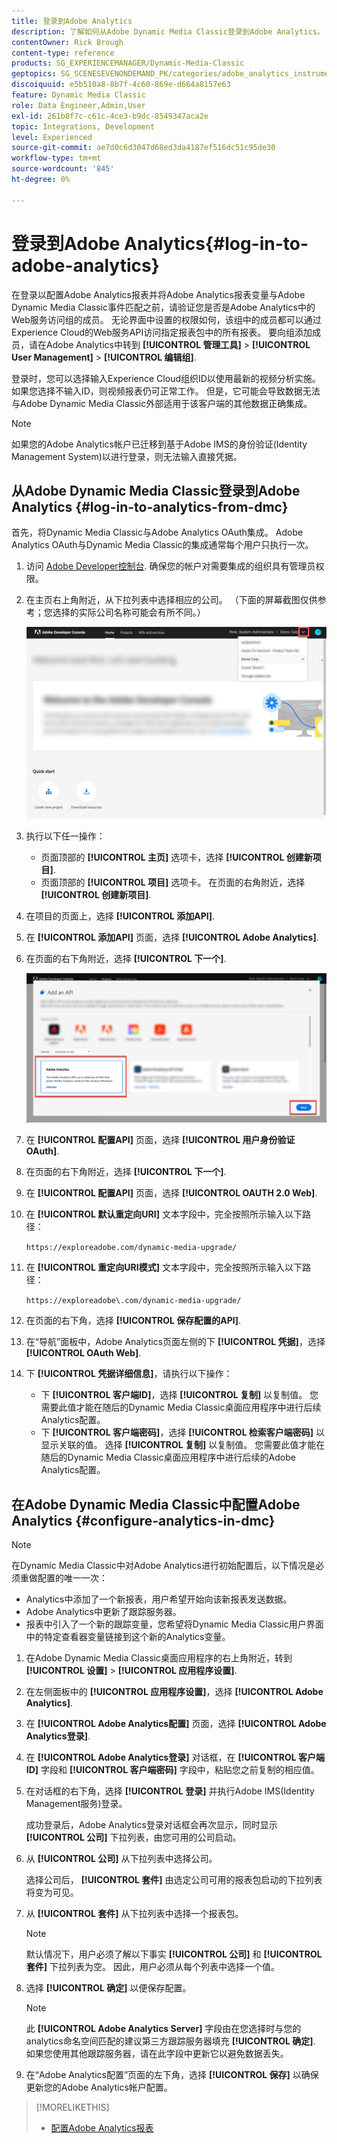 ```yaml
---
title: 登录到Adobe Analytics
description: 了解如何从Adobe Dynamic Media Classic登录到Adobe Analytics。
contentOwner: Rick Brough
content-type: reference
products: SG_EXPERIENCEMANAGER/Dynamic-Media-Classic
geptopics: SG_SCENESEVENONDEMAND_PK/categories/adobe_analytics_instrumentation_kit
discoiquuid: e5b510a8-8b7f-4c60-869e-d664a8157e63
feature: Dynamic Media Classic
role: Data Engineer,Admin,User
exl-id: 261b8f7c-c61c-4ce3-b9dc-8549347aca2e
topic: Integrations, Development
level: Experienced
source-git-commit: ae7d0c6d3047d68ed3da4187ef516dc51c95de30
workflow-type: tm+mt
source-wordcount: '845'
ht-degree: 0%

---
```


# 登录到Adobe Analytics{#log-in-to-adobe-analytics}

在登录以配置Adobe Analytics报表并将Adobe Analytics报表变量与Adobe Dynamic Media Classic事件匹配之前，请验证您是否是Adobe Analytics中的Web服务访问组的成员。 无论界面中设置的权限如何，该组中的成员都可以通过Experience Cloud的Web服务API访问指定报表包中的所有报表。 要向组添加成员，请在Adobe Analytics中转到 **[!UICONTROL 管理工具]** > **[!UICONTROL User Management]** > **[!UICONTROL 编辑组]**.

登录时，您可以选择输入Experience Cloud组织ID以使用最新的视频分析实施。 如果您选择不输入ID，则视频报表仍可正常工作。 但是，它可能会导致数据无法与Adobe Dynamic Media Classic外部适用于该客户端的其他数据正确集成。

>[!NOTE]
>
>如果您的Adobe Analytics帐户已迁移到基于Adobe IMS的身份验证(Identity Management System)以进行登录，则无法输入直接凭据。

## 从Adobe Dynamic Media Classic登录到Adobe Analytics {#log-in-to-analytics-from-dmc}

首先，将Dynamic Media Classic与Adobe Analytics OAuth集成。 Adobe Analytics OAuth与Dynamic Media Classic的集成通常每个用户只执行一次。

1. 访问 [Adobe Developer控制台](https://developer.adobe.com/console). 确保您的帐户对需要集成的组织具有管理员权限。
1. 在主页右上角附近，从下拉列表中选择相应的公司。 （下面的屏幕截图仅供参考；您选择的实际公司名称可能会有所不同。）

   ![创建新项目](assets/analytics-oauth1.png)

1. 执行以下任一操作：

   * 页面顶部的 **[!UICONTROL 主页]** 选项卡，选择 **[!UICONTROL 创建新项目]**.
   * 页面顶部的 **[!UICONTROL 项目]** 选项卡。 在页面的右角附近，选择 **[!UICONTROL 创建新项目]**.

1. 在项目的页面上，选择 **[!UICONTROL 添加API]**.
1. 在 **[!UICONTROL 添加API]** 页面，选择 **[!UICONTROL Adobe Analytics]**.
1. 在页面的右下角附近，选择 **[!UICONTROL 下一个]**.

   ![添加API](assets/analytics-oauth2.png)

1. 在 **[!UICONTROL 配置API]** 页面，选择 **[!UICONTROL 用户身份验证OAuth]**.
1. 在页面的右下角附近，选择 **[!UICONTROL 下一个]**.
1. 在 **[!UICONTROL 配置API]** 页面，选择 **[!UICONTROL OAUTH 2.0 Web]**.
1. 在 **[!UICONTROL 默认重定向URI]** 文本字段中，完全按照所示输入以下路径：

   `https://exploreadobe.com/dynamic-media-upgrade/`

1. 在 **[!UICONTROL 重定向URI模式]** 文本字段中，完全按照所示输入以下路径：

   `https://exploreadobe\.com/dynamic-media-upgrade/`

1. 在页面的右下角，选择 **[!UICONTROL 保存配置的API]**.
1. 在“导航”面板中，Adobe Analytics页面左侧的下 **[!UICONTROL 凭据]**，选择 **[!UICONTROL OAuth Web]**.
1. 下 **[!UICONTROL 凭据详细信息]**，请执行以下操作：
   * 下 **[!UICONTROL 客户端ID]**，选择 **[!UICONTROL 复制]** 以复制值。 您需要此值才能在随后的Dynamic Media Classic桌面应用程序中进行后续Analytics配置。
   * 下 **[!UICONTROL 客户端密码]**，选择 **[!UICONTROL 检索客户端密码]** 以显示关联的值。 选择 **[!UICONTROL 复制]** 以复制值。 您需要此值才能在随后的Dynamic Media Classic桌面应用程序中进行后续的Adobe Analytics配置。

## 在Adobe Dynamic Media Classic中配置Adobe Analytics {#configure-analytics-in-dmc}

>[!NOTE]
>
>在Dynamic Media Classic中对Adobe Analytics进行初始配置后，以下情况是必须重做配置的唯一一次：
>
>* Analytics中添加了一个新报表，用户希望开始向该新报表发送数据。
>* Adobe Analytics中更新了跟踪服务器。
>* 报表中引入了一个新的跟踪变量，您希望将Dynamic Media Classic用户界面中的特定查看器变量链接到这个新的Analytics变量。
>

1. 在Adobe Dynamic Media Classic桌面应用程序的右上角附近，转到 **[!UICONTROL 设置]** > **[!UICONTROL 应用程序设置]**.
1. 在左侧面板中的 **[!UICONTROL 应用程序设置]**，选择 **[!UICONTROL Adobe Analytics]**.
1. 在 **[!UICONTROL Adobe Analytics配置]** 页面，选择 **[!UICONTROL Adobe Analytics登录]**.
1. 在 **[!UICONTROL Adobe Analytics登录]** 对话框，在 **[!UICONTROL 客户端ID]** 字段和 **[!UICONTROL 客户端密码]** 字段中，粘贴您之前复制的相应值。
1. 在对话框的右下角，选择 **[!UICONTROL 登录]** 并执行Adobe IMS(Identity Management服务)登录。

   成功登录后，Adobe Analytics登录对话框会再次显示，同时显示 **[!UICONTROL 公司]** 下拉列表，由您可用的公司启动。

1. 从 **[!UICONTROL 公司]** 从下拉列表中选择公司。

   选择公司后， **[!UICONTROL 套件]** 由选定公司可用的报表包启动的下拉列表将变为可见。

1. 从 **[!UICONTROL 套件]** 从下拉列表中选择一个报表包。

   >[!NOTE]
   >
   >默认情况下，用户必须了解以下事实 **[!UICONTROL 公司]** 和 **[!UICONTROL 套件]** 下拉列表为空。 因此，用户必须从每个列表中选择一个值。

1. 选择 **[!UICONTROL 确定]** 以便保存配置。

   >[!NOTE]
   >
   >此 **[!UICONTROL Adobe Analytics Server]** 字段由在您选择时与您的analytics命名空间匹配的建议第三方跟踪服务器填充 **[!UICONTROL 确定]**. 如果您使用其他跟踪服务器，请在此字段中更新它以避免数据丢失。

1. 在“Adobe Analytics配置”页面的左下角，选择 **[!UICONTROL 保存]** 以确保更新您的Adobe Analytics帐户配置。

>[!MORELIKETHIS]
>
>* [配置Adobe Analytics报表](configuring-analytics-reports.md#configuring_adobe_analytics_reports)
